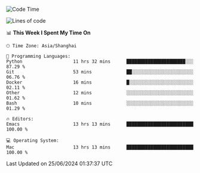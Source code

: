 <!--START_SECTION:waka-->
![Code Time](http://img.shields.io/badge/Code%20Time-2%2C026%20hrs%2020%20mins-blue)

![Lines of code](https://img.shields.io/badge/From%20Hello%20World%20I%27ve%20Written-308.1%20thousand%20lines%20of%20code-blue)

📊 **This Week I Spent My Time On** 

```text
🕑︎ Time Zone: Asia/Shanghai

💬 Programming Languages: 
Python                   11 hrs 32 mins      ██████████████████████░░░   87.29 % 
Git                      53 mins             ██░░░░░░░░░░░░░░░░░░░░░░░   06.76 % 
Docker                   16 mins             █░░░░░░░░░░░░░░░░░░░░░░░░   02.11 % 
Other                    12 mins             ░░░░░░░░░░░░░░░░░░░░░░░░░   01.62 % 
Bash                     10 mins             ░░░░░░░░░░░░░░░░░░░░░░░░░   01.29 % 

🔥 Editors: 
Emacs                    13 hrs 13 mins      █████████████████████████   100.00 % 

💻 Operating System: 
Mac                      13 hrs 13 mins      █████████████████████████   100.00 % 
```


 Last Updated on 25/06/2024 01:37:37 UTC
<!--END_SECTION:waka-->
